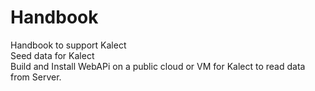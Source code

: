# Handbook
Handbook to support Kalect<br/>
Seed data for Kalect <br/>
Build and Install WebAPi on a public cloud or VM for Kalect to read data from Server.
